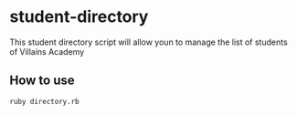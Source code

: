 # student-directory

This student directory script will allow youn to manage the list of students of Villains Academy

## How to use

```shell
ruby directory.rb
```